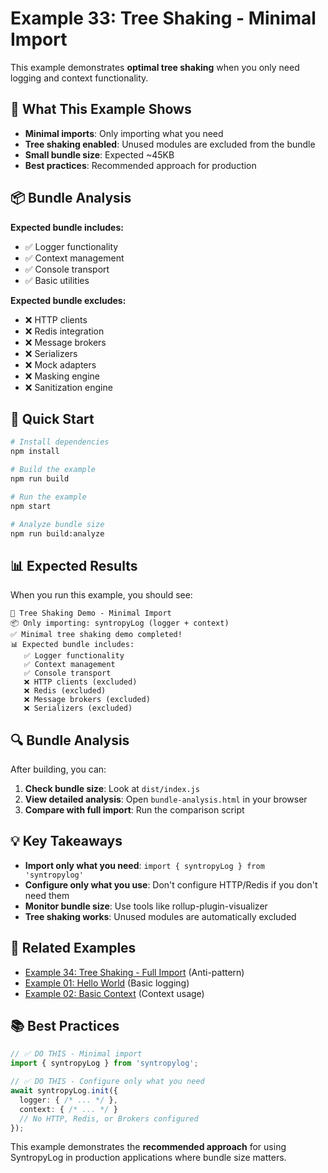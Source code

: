 # Example 33: Tree Shaking - Minimal Import

This example demonstrates **optimal tree shaking** when you only need logging and context functionality.

## 🎯 What This Example Shows

- **Minimal imports**: Only importing what you need
- **Tree shaking enabled**: Unused modules are excluded from the bundle
- **Small bundle size**: Expected ~45KB
- **Best practices**: Recommended approach for production

## 📦 Bundle Analysis

**Expected bundle includes:**
- ✅ Logger functionality
- ✅ Context management  
- ✅ Console transport
- ✅ Basic utilities

**Expected bundle excludes:**
- ❌ HTTP clients
- ❌ Redis integration
- ❌ Message brokers
- ❌ Serializers
- ❌ Mock adapters
- ❌ Masking engine
- ❌ Sanitization engine

## 🚀 Quick Start

```bash
# Install dependencies
npm install

# Build the example
npm run build

# Run the example
npm start

# Analyze bundle size
npm run build:analyze
```

## 📊 Expected Results

When you run this example, you should see:

```
🌳 Tree Shaking Demo - Minimal Import
📦 Only importing: syntropyLog (logger + context)
✅ Minimal tree shaking demo completed!
📊 Expected bundle includes:
   ✅ Logger functionality
   ✅ Context management
   ✅ Console transport
   ❌ HTTP clients (excluded)
   ❌ Redis (excluded)
   ❌ Message brokers (excluded)
   ❌ Serializers (excluded)
```

## 🔍 Bundle Analysis

After building, you can:

1. **Check bundle size**: Look at `dist/index.js`
2. **View detailed analysis**: Open `bundle-analysis.html` in your browser
3. **Compare with full import**: Run the comparison script

## 💡 Key Takeaways

- **Import only what you need**: `import { syntropyLog } from 'syntropylog'`
- **Configure only what you use**: Don't configure HTTP/Redis if you don't need them
- **Monitor bundle size**: Use tools like rollup-plugin-visualizer
- **Tree shaking works**: Unused modules are automatically excluded

## 🔗 Related Examples

- [Example 34: Tree Shaking - Full Import](../34-tree-shaking-full/) (Anti-pattern)
- [Example 01: Hello World](../01-hello-world/) (Basic logging)
- [Example 02: Basic Context](../02-basic-context/) (Context usage)

## 📚 Best Practices

```typescript
// ✅ DO THIS - Minimal import
import { syntropyLog } from 'syntropylog';

// ✅ DO THIS - Configure only what you need
await syntropyLog.init({
  logger: { /* ... */ },
  context: { /* ... */ }
  // No HTTP, Redis, or Brokers configured
});
```

This example demonstrates the **recommended approach** for using SyntropyLog in production applications where bundle size matters. 